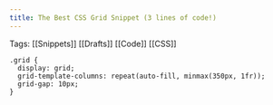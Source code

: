 ```yaml
---
title: The Best CSS Grid Snippet (3 lines of code!)
---
```


Tags: [[Snippets]] [[Drafts]] [[Code]] [[CSS]]

```
.grid {
  display: grid;
  grid-template-columns: repeat(auto-fill, minmax(350px, 1fr));
  grid-gap: 10px;
}
```